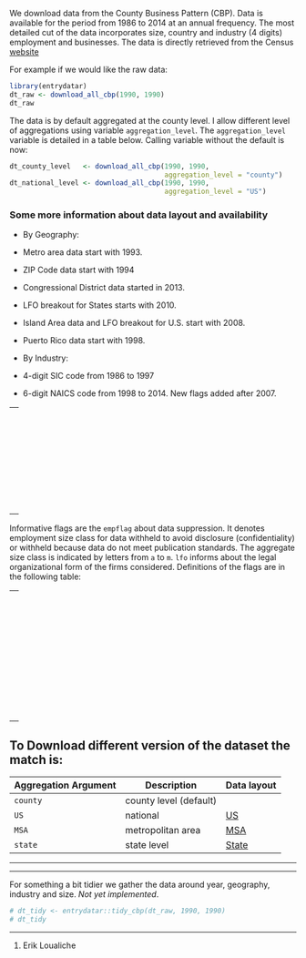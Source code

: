 We download data from the County Business Pattern (CBP). Data is available for the period from 1986 to 2014 at an annual frequency.
The most detailed cut of the data incorporates size, country and industry (4 digits) employment and businesses.
The data is directly retrieved from the Census [website](http://www.census.gov/programs-surveys/cbp.html)

For example if we would like the raw data:

``` r
library(entrydatar)
dt_raw <- download_all_cbp(1990, 1990)
dt_raw
```

The data is by default aggregated at the county level. I allow different level of aggregations using variable `aggregation_level`. The `aggregation_level` variable is detailed in a table below. Calling variable without the default is now:

``` r
dt_county_level   <- download_all_cbp(1990, 1990,
                                      aggregation_level = "county")
dt_national_level <- download_all_cbp(1990, 1990,
                                      aggregation_level = "US")
```

### Some more information about data layout and availability

-   By Geography:
-   Metro area data start with 1993.
-   ZIP Code data start with 1994
-   Congressional District data started in 2013.
-   LFO breakout for States starts with 2010.
-   Island Area data and LFO breakout for U.S. start with 2008.
-   Puerto Rico data start with 1998.

-   By Industry:
-   4-digit SIC code from 1986 to 1997
-   6-digit NAICS code from 1998 to 2014. New flags added after 2007.

|                                                                  |
|------------------------------------------------------------------|
| | Variable Name | Description |                                  |
| |---------------------------|----------------------------------| |
| | | |                                                            |
| | Variable | |                                                   |
| | `emp` | Total Mid-March Employees |                            |
| | `qp1` | First Quarter Payroll ($1,000) |                       |
| | `ap` | Total Annual Payroll ($1,000) |                         |
| | `est` | Total Number of establishments |                       |
| | | |                                                            |
| | Size | |                                                       |
| | `N1_4` | 1-4 Employee Size Class |                             |
| | `N5_9` | 5-9 Employee Size Class |                             |
| | `N10_19` | 10-19 Employee Size Class |                         |
| | `N20_49` | 20-49 Employee Size Class |                         |
| | `N50_99` | 50-99 Employee Size Class |                         |
| | `N100_249` | 100-249 Employee Size Class |                     |
| | `N250_499` | 250-499 Employee Size Class |                     |
| | `N500_999` | 500-999 Employee Size Class |                     |
| | `N1000` | 1000 or More Employee Size Class |                   |
| | `N1000_1` | 1000-1499 Employee Size Class |                    |
| | `N1000_2` | 1500-2499 Employee Size Class |                    |
| | `N1000_3` | 2500-4999 Employee Size Class |                    |
| | `N1000_4` | 5000 or More Employee Size Class |                 |
| | | |                                                            |
| | Flags | |                                                      |
| | `empflag` | Size class replaced withheld |                     |
| | | emp and payroll replaced by 0 |                              |
| | `fipstate` | FIPS State Code |                                 |
| | `fipcscty` | FIPCS County Code |                               |
| | `censtate` | Census State Code |                               |
| | `cencty` | Census County Code |                                |

Informative flags are the `empflag` about data suppression. It denotes employment size class for data withheld to avoid disclosure (confidentiality) or withheld because data do not meet publication standards. The aggregate size class is indicated by letters from `a` to `m`. `lfo` informs about the legal organizational form of the firms considered. Definitions of the flags are in the following table:

|                                                                         |
|-------------------------------------------------------------------------|
| | Data Flag | Description |                                             |
| |----------------------------|----------------------------------------| |
| | | |                                                                   |
| | Employment Flag | |                                                   |
| | `EMPFLAG` | |                                                         |
| | `a` | 0-19 |                                                          |
| | `b` | 20-99 |                                                         |
| | `c` | 100-249 |                                                       |
| | `e` | 250-499 |                                                       |
| | `f` | 500-999 |                                                       |
| | `g` | 1,000-2,499 |                                                   |
| | `h` | 2,500-4,999 |                                                   |
| | `i` | 5,000-9,999 |                                                   |
| | `j` | 10,000-24,999 |                                                 |
| | `k` | 25,000-49,999 |                                                 |
| | `l` | 50,000-99,999 |                                                 |
| | `m` | 100,000 or More |                                               |
| | | |                                                                   |
| | Legal Form of Organization | |                                        |
| | `LFO` | |                                                             |
| | `-` | All Establishments |                                            |
| | `C` | Corporations |                                                  |
| | `Z` | S-Corporations |                                                |
| | `S` | Sole Proprietorships |                                          |
| | `P` | Partnernhips |                                                  |
| | `N` | Non-Profits |                                                   |
| | `G` | Government |                                                    |
| | `O` | Other |                                                         |
| | | |                                                                   |
| | Noise Flag | |                                                        |
| | `EMP_NF` | Total Mid-March Employees Noise Flag |                     |
| | `QP1_NF` | Total First Quarter Payroll Noise Flag |                   |
| | `AP_NF` | Total Annual Payroll Noise Flag |                           |
| | `G` | 0 to &lt; 2% noise (low noise) |                                |
| | `H` | 2 to &lt; 5% noise (low noise) |                                |
| | `D` | |                                                               |
| | `D` | Withheld (see records layout) |                                 |
| | `S` | Withheld (see records layout) |                                 |

To Download different version of the dataset the match is:
----------------------------------------------------------

| Aggregation Argument | Description            | Data layout                               |
|----------------------|------------------------|-------------------------------------------|
| `county`             | county level (default) |                                           |
| `US`                 | national               | [US](../tables/us_lfo_layout.txt)         |
| `MSA`                | metropolitan area      | [MSA](../tables/metro_area_layout,txt)    |
| `state`              | state level            | [State](../tables/state_x_lfo_layout.txt) |

------------------------------------------------------------------------

------------------------------------------------------------------------

For something a bit tidier we gather the data around year, geography, industry and size. *Not yet implemented*.

``` r
# dt_tidy <- entrydatar::tidy_cbp(dt_raw, 1990, 1990)
# dt_tidy
```

------------------------------------------------------------------------

1.  Erik Loualiche
